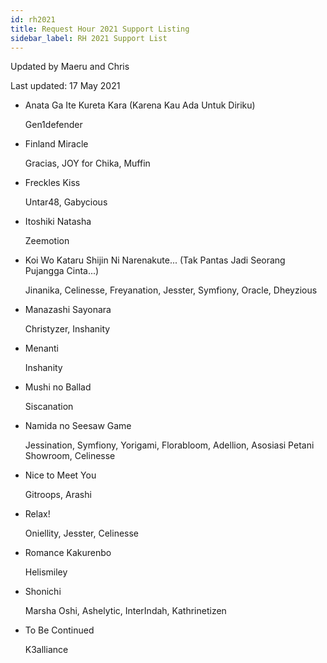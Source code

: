 ```yaml
---
id: rh2021
title: Request Hour 2021 Support Listing
sidebar_label: RH 2021 Support List
---
```


Updated by Maeru and Chris

Last updated: 17 May 2021

- Anata Ga Ite Kureta Kara (Karena Kau Ada Untuk Diriku)

    Gen1defender

- Finland Miracle

    Gracias, JOY for Chika, Muffin

- Freckles Kiss
    
    Untar48, Gabycious

- Itoshiki Natasha

    Zeemotion

- Koi Wo Kataru Shijin Ni Narenakute... (Tak Pantas Jadi Seorang Pujangga Cinta...)

    Jinanika, Celinesse, Freyanation, Jesster, Symfiony, Oracle, Dheyzious

- Manazashi Sayonara

    Christyzer, Inshanity

- Menanti

    Inshanity

- Mushi no Ballad

    Siscanation

- Namida no Seesaw Game

    Jessination, Symfiony, Yorigami, Florabloom, Adellion, Asosiasi Petani Showroom, Celinesse

- Nice to Meet You

    Gitroops, Arashi

- Relax!

    Oniellity, Jesster, Celinesse

- Romance Kakurenbo

    Helismiley

- Shonichi

    Marsha Oshi, Ashelytic, InterIndah, Kathrinetizen

- To Be Continued

    K3alliance